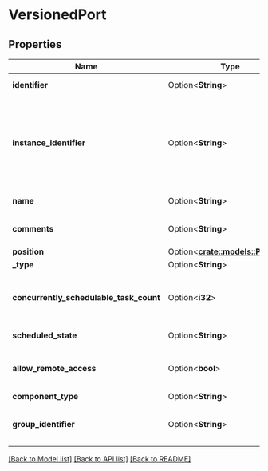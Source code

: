 # VersionedPort

## Properties

Name | Type | Description | Notes
------------ | ------------- | ------------- | -------------
**identifier** | Option<**String**> | The component's unique identifier | [optional]
**instance_identifier** | Option<**String**> | The instance ID of an existing component that is described by this VersionedComponent, or null if this is not mapped to an instantiated component | [optional]
**name** | Option<**String**> | The component's name | [optional]
**comments** | Option<**String**> | The user-supplied comments for the component | [optional]
**position** | Option<[**crate::models::Position**](Position.md)> |  | [optional]
**_type** | Option<**String**> | The type of port. | [optional]
**concurrently_schedulable_task_count** | Option<**i32**> | The number of tasks that should be concurrently scheduled for the port. | [optional]
**scheduled_state** | Option<**String**> | The scheduled state of the component | [optional]
**allow_remote_access** | Option<**bool**> | Whether or not this port allows remote access for site-to-site | [optional]
**component_type** | Option<**String**> |  | [optional]
**group_identifier** | Option<**String**> | The ID of the Process Group that this component belongs to | [optional]

[[Back to Model list]](../README.md#documentation-for-models) [[Back to API list]](../README.md#documentation-for-api-endpoints) [[Back to README]](../README.md)


